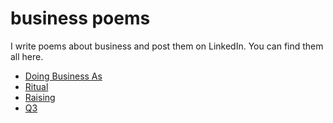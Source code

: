 # business poems

I write poems about business and post them on LinkedIn. You can find them all here.

-   [Doing Business As](poems/Doing_Business_As.txt)
-   [Ritual](poems/Ritual.txt)
-   [Raising](poems/Raising.txt)
-   [Q3](poems/Q3.txt)
